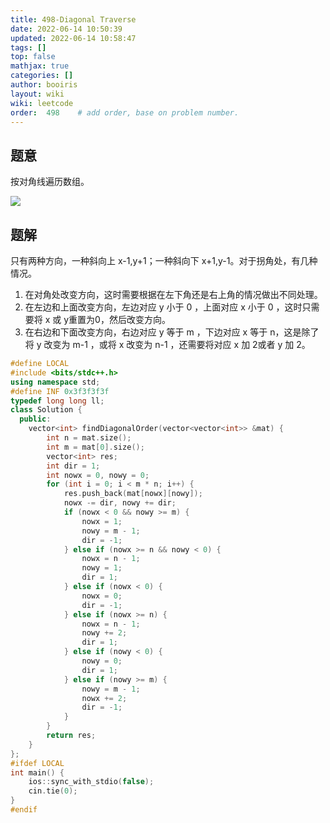 ```yaml
---
title: 498-Diagonal Traverse 
date: 2022-06-14 10:50:39 
updated: 2022-06-14 10:58:47
tags: [] 
top: false
mathjax: true
categories: []
author: booiris
layout: wiki 
wiki: leetcode 
order:  498    # add order, base on problem number.
---
```


## 题意

按对角线遍历数组。

![](https://cdn.jsdelivr.net/gh/booiris-cdn/img/498-Diagonal_Traverse.png)

## 题解

只有两种方向，一种斜向上 x-1,y+1；一种斜向下 x+1,y-1。对于拐角处，有几种情况。

1. 在对角处改变方向，这时需要根据在左下角还是右上角的情况做出不同处理。
2. 在左边和上面改变方向，左边对应 y 小于 0 ，上面对应 x 小于 0 ，这时只需要将 x 或 y重置为0，然后改变方向。
3. 在右边和下面改变方向，右边对应 y 等于 m ，下边对应 x 等于 n，这是除了将 y 改变为 m-1 ，或将 x 改变为 n-1 ，还需要将对应 x 加 2或者 y 加 2。

```cpp
#define LOCAL
#include <bits/stdc++.h>
using namespace std;
#define INF 0x3f3f3f3f
typedef long long ll;
class Solution {
  public:
    vector<int> findDiagonalOrder(vector<vector<int>> &mat) {
        int n = mat.size();
        int m = mat[0].size();
        vector<int> res;
        int dir = 1;
        int nowx = 0, nowy = 0;
        for (int i = 0; i < m * n; i++) {
            res.push_back(mat[nowx][nowy]);
            nowx -= dir, nowy += dir;
            if (nowx < 0 && nowy >= m) {
                nowx = 1;
                nowy = m - 1;
                dir = -1;
            } else if (nowx >= n && nowy < 0) {
                nowx = n - 1;
                nowy = 1;
                dir = 1;
            } else if (nowx < 0) {
                nowx = 0;
                dir = -1;
            } else if (nowx >= n) {
                nowx = n - 1;
                nowy += 2;
                dir = 1;
            } else if (nowy < 0) {
                nowy = 0;
                dir = 1;
            } else if (nowy >= m) {
                nowy = m - 1;
                nowx += 2;
                dir = -1;
            }
        }
        return res;
    }
};
#ifdef LOCAL
int main() {
    ios::sync_with_stdio(false);
    cin.tie(0);
}
#endif
```
